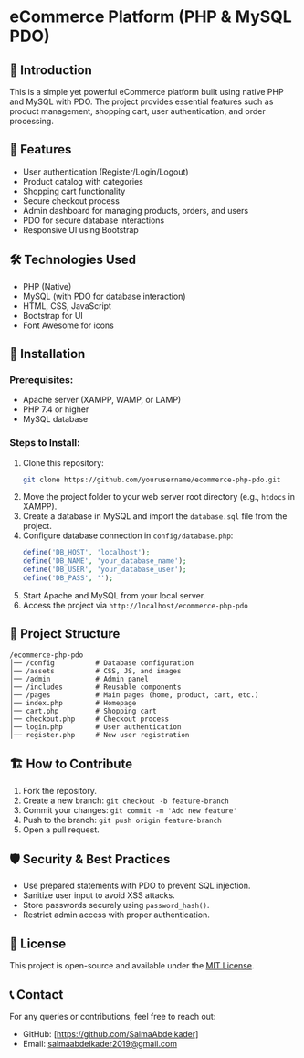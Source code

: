 # eCommerce Platform (PHP & MySQL PDO)

## 📌 Introduction
This is a simple yet powerful eCommerce platform built using native PHP and MySQL with PDO. The project provides essential features such as product management, shopping cart, user authentication, and order processing.

## 🚀 Features
- User authentication (Register/Login/Logout)
- Product catalog with categories
- Shopping cart functionality
- Secure checkout process
- Admin dashboard for managing products, orders, and users
- PDO for secure database interactions
- Responsive UI using Bootstrap

## 🛠️ Technologies Used
- PHP (Native)
- MySQL (with PDO for database interaction)
- HTML, CSS, JavaScript
- Bootstrap for UI
- Font Awesome for icons

## 🔧 Installation
### Prerequisites:
- Apache server (XAMPP, WAMP, or LAMP)
- PHP 7.4 or higher
- MySQL database

### Steps to Install:
1. Clone this repository:
   ```sh
   git clone https://github.com/yourusername/ecommerce-php-pdo.git
   ```
2. Move the project folder to your web server root directory (e.g., `htdocs` in XAMPP).
3. Create a database in MySQL and import the `database.sql` file from the project.
4. Configure database connection in `config/database.php`:
   ```php
   define('DB_HOST', 'localhost');
   define('DB_NAME', 'your_database_name');
   define('DB_USER', 'your_database_user');
   define('DB_PASS', '');
   ```
5. Start Apache and MySQL from your local server.
6. Access the project via `http://localhost/ecommerce-php-pdo`

## 📂 Project Structure
```
/ecommerce-php-pdo
│── /config          # Database configuration
│── /assets          # CSS, JS, and images
│── /admin           # Admin panel
│── /includes        # Reusable components
│── /pages           # Main pages (home, product, cart, etc.)
│── index.php        # Homepage
│── cart.php         # Shopping cart
│── checkout.php     # Checkout process
│── login.php        # User authentication
│── register.php     # New user registration
```

## 🏗️ How to Contribute
1. Fork the repository.
2. Create a new branch: `git checkout -b feature-branch`
3. Commit your changes: `git commit -m 'Add new feature'`
4. Push to the branch: `git push origin feature-branch`
5. Open a pull request.

## 🛡️ Security & Best Practices
- Use prepared statements with PDO to prevent SQL injection.
- Sanitize user input to avoid XSS attacks.
- Store passwords securely using `password_hash()`.
- Restrict admin access with proper authentication.

## 📄 License
This project is open-source and available under the [MIT License](LICENSE).

## 📞 Contact
For any queries or contributions, feel free to reach out:
- GitHub: [https://github.com/SalmaAbdelkader]
- Email: salmaabdelkader2019@gmail.com

